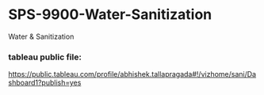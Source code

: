 # SPS-9900-Water-Sanitization
Water &amp; Sanitization

### tableau public file:
https://public.tableau.com/profile/abhishek.tallapragada#!/vizhome/sani/Dashboard1?publish=yes
